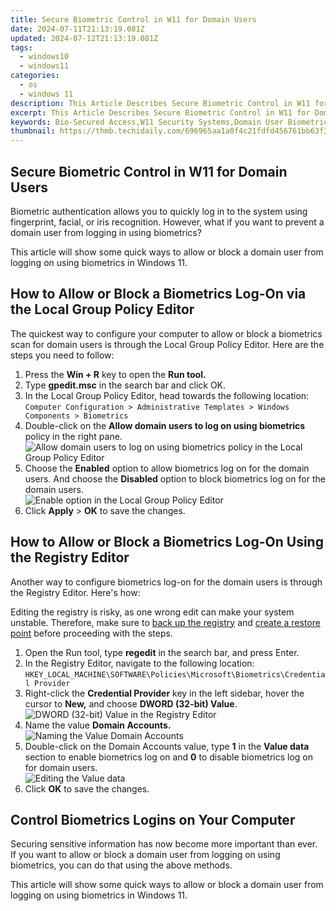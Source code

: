 ```yaml
---
title: Secure Biometric Control in W11 for Domain Users
date: 2024-07-11T21:13:19.081Z
updated: 2024-07-12T21:13:19.081Z
tags:
  - windows10
  - windows11
categories:
  - os
  - windows 11
description: This Article Describes Secure Biometric Control in W11 for Domain Users
excerpt: This Article Describes Secure Biometric Control in W11 for Domain Users
keywords: Bio-Secured Access,W11 Security Systems,Domain User Biometrics,Secure Authentication,Advanced Biometric Safeguards,User Identity Protection,Wifi Secure Entrance Control
thumbnail: https://thmb.techidaily.com/696965aa1a0f4c21fdfd456761bb63f354f50ffc3b27173b44a827d0fae8995e.jpg
---
```


## Secure Biometric Control in W11 for Domain Users

 Biometric authentication allows you to quickly log in to the system using fingerprint, facial, or iris recognition. However, what if you want to prevent a domain user from logging in using biometrics?

 This article will show some quick ways to allow or block a domain user from logging on using biometrics in Windows 11\.

## How to Allow or Block a Biometrics Log-On via the Local Group Policy Editor

 The quickest way to configure your computer to allow or block a biometrics scan for domain users is through the Local Group Policy Editor. Here are the steps you need to follow:

1. Press the **Win + R** key to open the **Run tool.**
2. Type **gpedit.msc** in the search bar and click OK.
3. In the Local Group Policy Editor, head towards the following location:  
`Computer Configuration > Administrative Templates > Windows Components > Biometrics`
4. Double-click on the **Allow domain users to log on using biometrics** policy in the right pane.  
![Allow domain users to log on using biometrics policy in the Local Group Policy Editor](https://static1.makeuseofimages.com/wordpress/wp-content/uploads/2023/06/allow-domain-users-to-log-on-using-biometrics-policy.jpg)
5. Choose the **Enabled** option to allow biometrics log on for the domain users. And choose the **Disabled** option to block biometrics log on for the domain users.  
![Enable option in the Local Group Policy Editor](https://static1.makeuseofimages.com/wordpress/wp-content/uploads/2023/06/enable-option.png)
6. Click **Apply** \> **OK** to save the changes.

## How to Allow or Block a Biometrics Log-On Using the Registry Editor

 Another way to configure biometrics log-on for the domain users is through the Registry Editor. Here's how:

 Editing the registry is risky, as one wrong edit can make your system unstable. Therefore, make sure to [back up the registry](https://www.makeuseof.com/tag/backup-restore-windows-registry/) and [create a restore point](https://www.makeuseof.com/windows-11-create-restore-point/) before proceeding with the steps.

1. Open the Run tool, type **regedit** in the search bar, and press Enter.
2. In the Registry Editor, navigate to the following location:  
`HKEY_LOCAL_MACHINE\SOFTWARE\Policies\Microsoft\Biometrics\Credential Provider`
3. Right-click the **Credential Provider** key in the left sidebar, hover the cursor to **New,** and choose **DWORD (32-bit) Value**.  
![DWORD (32-bit) Value in the Registry Editor](https://static1.makeuseofimages.com/wordpress/wp-content/uploads/2023/06/dword-32-bit-value.jpg)
4. Name the value **Domain Accounts.**  
![Naming the Value Domain Accounts](https://static1.makeuseofimages.com/wordpress/wp-content/uploads/2023/06/domain-accounts.jpg)
5. Double-click on the Domain Accounts value, type **1** in the **Value data** section to enable biometrics log on and **0** to disable biometrics log on for domain users.  
![Editing the Value data](https://static1.makeuseofimages.com/wordpress/wp-content/uploads/2023/06/value-data.jpg)
6. Click **OK** to save the changes.

## Control Biometrics Logins on Your Computer

 Securing sensitive information has now become more important than ever. If you want to allow or block a domain user from logging on using biometrics, you can do that using the above methods.

 This article will show some quick ways to allow or block a domain user from logging on using biometrics in Windows 11\.



<ins class="adsbygoogle"
      style="display:block"
      data-ad-client="ca-pub-7571918770474297"
      data-ad-slot="8358498916"
      data-ad-format="auto"
      data-full-width-responsive="true"></ins>

